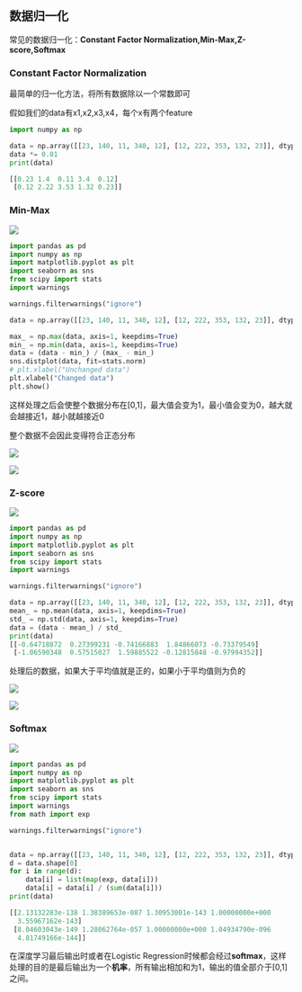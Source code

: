 ## 数据归一化

常见的数据归一化：**Constant Factor Normalization,Min-Max,Z-score,Softmax**


### Constant Factor Normalization

最简单的归一化方法，将所有数据除以一个常数即可

假如我们的data有x1,x2,x3,x4，每个x有两个feature
```python
import numpy as np

data = np.array([[23, 140, 11, 340, 12], [12, 222, 353, 132, 23]], dtype=float)
data *= 0.01
print(data)

[[0.23 1.4  0.11 3.4  0.12]
 [0.12 2.22 3.53 1.32 0.23]]
```

### Min-Max

![](https://github.com/sherlcok314159/ML/blob/main/Images/min_max.png)

```python
import pandas as pd
import numpy as np
import matplotlib.pyplot as plt
import seaborn as sns
from scipy import stats
import warnings

warnings.filterwarnings("ignore")

data = np.array([[23, 140, 11, 340, 12], [12, 222, 353, 132, 23]], dtype=float)

max_ = np.max(data, axis=1, keepdims=True)
min_ = np.min(data, axis=1, keepdims=True)
data = (data - min_) / (max_ - min_)
sns.distplot(data, fit=stats.norm)
# plt.xlabel("Unchanged data")
plt.xlabel("Changed data")
plt.show()
```

这样处理之后会使整个数据分布在[0,1]，最大值会变为1，最小值会变为0，越大就会越接近1，越小就越接近0

整个数据不会因此变得符合正态分布

![](https://github.com/sherlcok314159/ML/blob/main/Images/min_max_unchanged.png)

![](https://github.com/sherlcok314159/ML/blob/main/Images/min_max_changed.png)

### Z-score

![](https://github.com/sherlcok314159/ML/blob/main/Images/mean_sigmoid.png)

```python
import pandas as pd
import numpy as np
import matplotlib.pyplot as plt
import seaborn as sns
from scipy import stats
import warnings

warnings.filterwarnings("ignore")

data = np.array([[23, 140, 11, 340, 12], [12, 222, 353, 132, 23]], dtype=float)
mean_ = np.mean(data, axis=1, keepdims=True)
std_ = np.std(data, axis=1, keepdims=True)
data = (data - mean_) / std_
print(data)
[[-0.64718872  0.27399231 -0.74166883  1.84866073 -0.73379549]
 [-1.06590348  0.57515027  1.59885522 -0.12815848 -0.97994352]]
```
处理后的数据，如果大于平均值就是正的，如果小于平均值则为负的

![](https://github.com/sherlcok314159/ML/blob/main/Images/min_max_unchanged.png)

![](https://github.com/sherlcok314159/ML/blob/main/Images/mean_sigmoid_changed.png)


### Softmax

![](https://github.com/sherlcok314159/ML/blob/main/Images/softmax.png)
```python
import pandas as pd
import numpy as np
import matplotlib.pyplot as plt
import seaborn as sns
from scipy import stats
import warnings
from math import exp

warnings.filterwarnings("ignore")


data = np.array([[23, 140, 11, 340, 12], [12, 222, 353, 132, 23]], dtype=float)
d = data.shape[0]
for i in range(d):
    data[i] = list(map(exp, data[i]))
    data[i] = data[i] / (sum(data[i]))
print(data)

[[2.13132283e-138 1.38389653e-087 1.30953001e-143 1.00000000e+000
  3.55967162e-143]
 [8.04603043e-149 1.28062764e-057 1.00000000e+000 1.04934790e-096
  4.81749166e-144]]
```

在深度学习最后输出时或者在Logistic Regression时候都会经过**softmax**，这样处理的目的是最后输出为一个**机率**，所有输出相加和为1，输出的值全部介于[0,1]之间。
